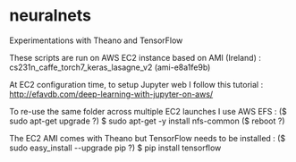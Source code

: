 # neuralnets

Experimentations with Theano and TensorFlow

These scripts are run on AWS EC2 instance based on AMI (Ireland) :
    cs231n_caffe_torch7_keras_lasagne_v2 (ami-e8a1fe9b)
    
At EC2 configuration time, to setup Jupyter web I follow this tutorial :
    http://efavdb.com/deep-learning-with-jupyter-on-aws/
    
To re-use the same folder across multiple EC2 launches I use AWS EFS :
    ($ sudo apt-get upgrade ?)
    $ sudo apt-get -y install nfs-common
    ($ reboot ?)

The EC2 AMI comes with Theano but TensorFlow needs to be installed :
    ($ sudo easy_install --upgrade pip ?)
    $ pip install tensorflow
    
    